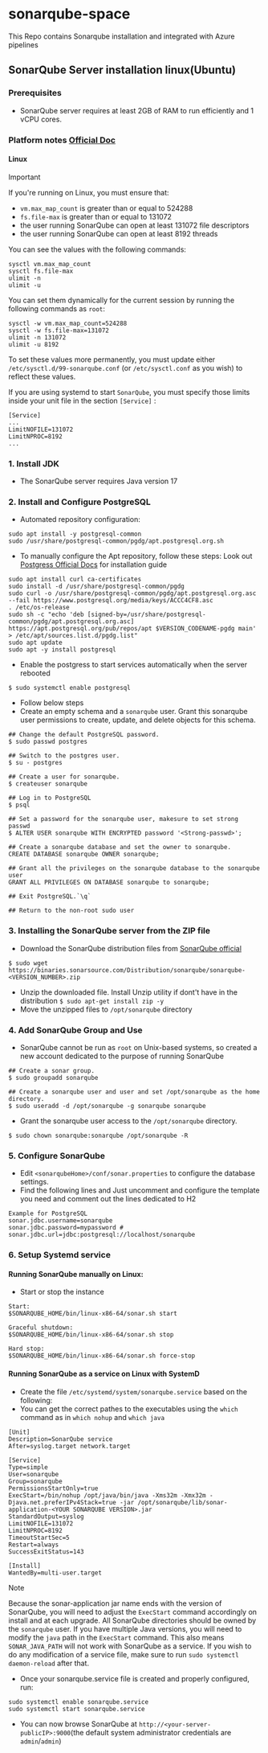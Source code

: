 # sonarqube-space
This Repo contains Sonarqube installation and integrated with Azure pipelines

## SonarQube Server installation linux(Ubuntu)
### Prerequisites
* SonarQube server requires at least 2GB of RAM to run efficiently and 1 vCPU cores.
### Platform notes [Official Doc](https://docs.sonarsource.com/sonarqube-server/10.4/requirements/prerequisites-and-overview/#platform-notes)
#### Linux 
> [!IMPORTANT] 
> If you're running on Linux, you must ensure that: 
* ```vm.max_map_count``` is greater than or equal to 524288
* ```fs.file-max``` is greater than or equal to 131072
* the user running SonarQube can open at least 131072 file descriptors
* the user running SonarQube can open at least 8192 threads

You can see the values with the following commands:
```
sysctl vm.max_map_count
sysctl fs.file-max
ulimit -n
ulimit -u
```
You can set them dynamically for the current session by running the following commands as ```root```:
```
sysctl -w vm.max_map_count=524288
sysctl -w fs.file-max=131072
ulimit -n 131072
ulimit -u 8192
```
To set these values more permanently, you must update either ```/etc/sysctl.d/99-sonarqube.conf``` (or ```/etc/sysctl.conf``` as you wish) to reflect these values.

If you are using systemd to start ```SonarQube```, you must specify those limits inside your unit file in the section ```[Service]``` :
```
[Service]
...
LimitNOFILE=131072
LimitNPROC=8192
...
```
### 1. Install JDK
* The SonarQube server requires Java version 17
### 2. Install and Configure PostgreSQL
* Automated repository configuration:
```
sudo apt install -y postgresql-common
sudo /usr/share/postgresql-common/pgdg/apt.postgresql.org.sh 
```
* To manually configure the Apt repository, follow these steps: Look out [Postgress Official Docs](https://www.postgresql.org/download/linux/ubuntu/) for installation guide
```
sudo apt install curl ca-certificates
sudo install -d /usr/share/postgresql-common/pgdg
sudo curl -o /usr/share/postgresql-common/pgdg/apt.postgresql.org.asc --fail https://www.postgresql.org/media/keys/ACCC4CF8.asc
. /etc/os-release
sudo sh -c "echo 'deb [signed-by=/usr/share/postgresql-common/pgdg/apt.postgresql.org.asc] https://apt.postgresql.org/pub/repos/apt $VERSION_CODENAME-pgdg main' > /etc/apt/sources.list.d/pgdg.list"
sudo apt update
sudo apt -y install postgresql
```
* Enable the postgress to start services automatically when the server rebooted
```
$ sudo systemctl enable postgresql
```
* Follow below steps 
* Create an empty schema and a ```sonarqube``` user. Grant this sonarqube user permissions to create, update, and delete objects for this schema.
```
## Change the default PostgreSQL password.
$ sudo passwd postgres

## Switch to the postgres user.
$ su - postgres

## Create a user for sonarqube.
$ createuser sonarqube

## Log in to PostgreSQL
$ psql

## Set a password for the sonarqube user, makesure to set strong passwd
$ ALTER USER sonarqube WITH ENCRYPTED password '<Strong-passwd>';

## Create a sonarqube database and set the owner to sonarqube.
CREATE DATABASE sonarqube OWNER sonarqube;

## Grant all the privileges on the sonarqube database to the sonarqube user
GRANT ALL PRIVILEGES ON DATABASE sonarqube to sonarqube;

## Exit PostgreSQL.`\q`

## Return to the non-root sudo user

```
### 3. Installing the SonarQube server from the ZIP file

* Download the SonarQube distribution files from [SonarQube official](https://www.sonarsource.com/products/sonarqube/downloads/)
```
$ sudo wget https://binaries.sonarsource.com/Distribution/sonarqube/sonarqube-<VERSION_NUMBER>.zip
```
* Unzip the downloaded file. Install Unzip utility if dont't have in the distribution ```$ sudo apt-get install zip -y```
* Move the unzipped files to ```/opt/sonarqube``` directory 
### 4. Add SonarQube Group and Use
* SonarQube cannot be run as ```root``` on Unix-based systems, so created a new account dedicated to the purpose of running SonarQube
```
## Create a sonar group.
$ sudo groupadd sonarqube

## Create a sonarqube user and user and set /opt/sonarqube as the home directory.
$ sudo useradd -d /opt/sonarqube -g sonarqube sonarqube

```
* Grant the sonarqube user access to the ```/opt/sonarqube``` directory.
```
$ sudo chown sonarqube:sonarqube /opt/sonarqube -R
```
### 5. Configure SonarQube
* Edit ```<sonarqubeHome>/conf/sonar.properties``` to configure the database settings. 
* Find the following lines and Just uncomment and configure the template you need and comment out the lines dedicated to H2
```
Example for PostgreSQL
sonar.jdbc.username=sonarqube
sonar.jdbc.password=mypassword # 
sonar.jdbc.url=jdbc:postgresql://localhost/sonarqube
```
### 6. Setup Systemd service
#### Running SonarQube manually on Linux:
* Start or stop the instance
```
Start:
$SONARQUBE_HOME/bin/linux-x86-64/sonar.sh start

Graceful shutdown:
$SONARQUBE_HOME/bin/linux-x86-64/sonar.sh stop

Hard stop:
$SONARQUBE_HOME/bin/linux-x86-64/sonar.sh force-stop
```
#### Running SonarQube as a service on Linux with SystemD
* Create the file ```/etc/systemd/system/sonarqube.service``` based on the following:
* You can get the correct pathes to the executables using the ```which``` command as in ```which nohup``` and ```which java```
```
[Unit]
Description=SonarQube service
After=syslog.target network.target

[Service]
Type=simple
User=sonarqube
Group=sonarqube
PermissionsStartOnly=true
ExecStart=/bin/nohup /opt/java/bin/java -Xms32m -Xmx32m -Djava.net.preferIPv4Stack=true -jar /opt/sonarqube/lib/sonar-application-<YOUR SONARQUBE VERSION>.jar
StandardOutput=syslog
LimitNOFILE=131072
LimitNPROC=8192
TimeoutStartSec=5
Restart=always
SuccessExitStatus=143

[Install]
WantedBy=multi-user.target
```
> [!NOTE]
> Because the sonar-application jar name ends with the version of SonarQube, you will need to adjust the ```ExecStart``` command accordingly on install and at each upgrade.
> All SonarQube directories should be owned by the ```sonarqube``` user.
> If you have multiple Java versions, you will need to modify the ```java``` path in the ```ExecStart``` command. This also means ```SONAR_JAVA_PATH``` will not work with SonarQube as a service.
> If you wish to do any modification of a service file, make sure to run ```sudo systemctl daemon-reload``` after that.

* Once your sonarqube.service file is created and properly configured, run:
```
sudo systemctl enable sonarqube.service
sudo systemctl start sonarqube.service
```

* You can now browse SonarQube at ```http://<your-server-publicIP>:9000```(the default system administrator credentials are ```admin```/```admin```)
